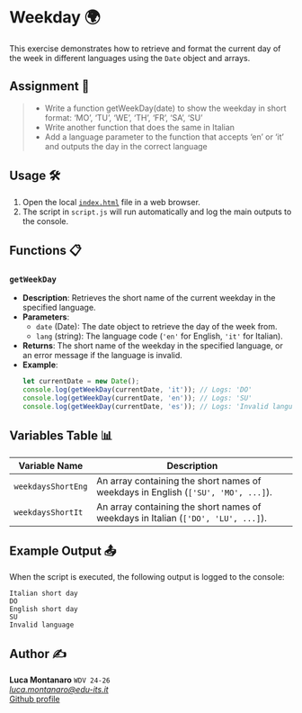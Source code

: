 # Weekday 🌍

This exercise demonstrates how to retrieve and format the current day of the week in different languages using the `Date` object and arrays.

## Assignment 📝

> - Write a function getWeekDay(date) to show the weekday in short format: ‘MO’, ‘TU’, ‘WE’, ‘TH’, ‘FR’, ‘SA’, ‘SU’
> - Write another function that does the same in Italian
> - Add a language parameter to the function that accepts ‘en’ or ‘it’ and outputs the day in the correct language

## Usage 🛠️

1. Open the local [`index.html`](index.html) file in a web browser.
2. The script in `script.js` will run automatically and log the main outputs to the console.

## Functions 📋

### `getWeekDay`

- **Description**: Retrieves the short name of the current weekday in the specified language.
- **Parameters**:
  - `date` (Date): The date object to retrieve the day of the week from.
  - `lang` (string): The language code (`'en'` for English, `'it'` for Italian).
- **Returns**: The short name of the weekday in the specified language, or an error message if the language is invalid.
- **Example**:
  ```javascript
  let currentDate = new Date();
  console.log(getWeekDay(currentDate, 'it')); // Logs: 'DO'
  console.log(getWeekDay(currentDate, 'en')); // Logs: 'SU'
  console.log(getWeekDay(currentDate, 'es')); // Logs: 'Invalid language'
  ```

## Variables Table 📊

| Variable Name       | Description                                                                 |
|---------------------|-----------------------------------------------------------------------------|
| `weekdaysShortEng`  | An array containing the short names of weekdays in English (`['SU', 'MO', ...]`). |
| `weekdaysShortIt`   | An array containing the short names of weekdays in Italian (`['DO', 'LU', ...]`). |

## Example Output 📤

When the script is executed, the following output is logged to the console:

```
Italian short day
DO
English short day
SU
Invalid language
```

## Author ✍️

**Luca Montanaro** `WDV 24-26`  
*luca.montanaro@edu-its.it*  
[Github profile](https://github.com/LucaM0nt)